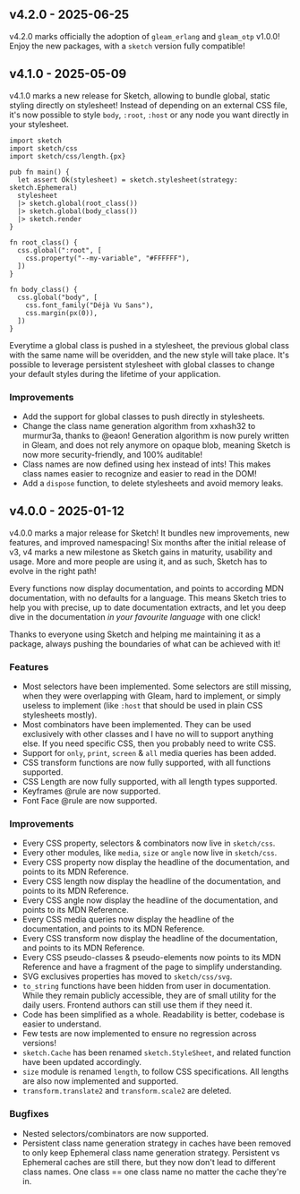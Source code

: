 ## v4.2.0 - 2025-06-25

v4.2.0 marks officially the adoption of `gleam_erlang` and `gleam_otp` v1.0.0!
Enjoy the new packages, with a `sketch` version fully compatible!

## v4.1.0 - 2025-05-09

v4.1.0 marks a new release for Sketch, allowing to bundle global, static styling
directly on stylesheet! Instead of depending on an external CSS file, it's now
possible to style `body`, `:root`, `:host` or any node you want directly in your
stylesheet.

```gleam
import sketch
import sketch/css
import sketch/css/length.{px}

pub fn main() {
  let assert Ok(stylesheet) = sketch.stylesheet(strategy: sketch.Ephemeral)
  stylesheet
  |> sketch.global(root_class())
  |> sketch.global(body_class())
  |> sketch.render
}

fn root_class() {
  css.global(":root", [
    css.property("--my-variable", "#FFFFFF"),
  ])
}

fn body_class() {
  css.global("body", [
    css.font_family("Déjà Vu Sans"),
    css.margin(px(0)),
  ])
}
```

Everytime a global class is pushed in a stylesheet, the previous global class
with the same name will be overidden, and the new style will take place. It's
possible to leverage persistent stylesheet with global classes to change your
default styles during the lifetime of your application.

### Improvements

- Add the support for global classes to push directly in stylesheets.
- Change the class name generation algorithm from xxhash32 to murmur3a, thanks
  to @eaon! Generation algorithm is now purely written in Gleam, and does not
  rely anymore on opaque blob, meaning Sketch is now more security-friendly, and
  100% auditable!
- Class names are now defined using hex instead of ints! This makes class names
  easier to recognize and easier to read in the DOM!
- Add a `dispose` function, to delete stylesheets and avoid memory leaks.

## v4.0.0 - 2025-01-12

v4.0.0 marks a major release for Sketch! It bundles new improvements, new
features, and improved namespacing! Six months after the initial release of v3,
v4 marks a new milestone as Sketch gains in maturity, usability and usage. More
and more people are using it, and as such, Sketch has to evolve in the right
path!

Every functions now display documentation, and points to according MDN
documentation, with no defaults for a language. This means Sketch tries to help
you with precise, up to date documentation extracts, and let you deep dive in
the documentation _in your favourite language_ with one click!

Thanks to everyone using Sketch and helping me maintaining it as a package,
always pushing the boundaries of what can be achieved with it!

### Features

- Most selectors have been implemented. Some selectors are still missing, when
  they were overlapping with Gleam, hard to implement, or simply useless to
  implement (like `:host` that should be used in plain CSS stylesheets mostly).
- Most combinators have been implemented. They can be used exclusively with
  other classes and I have no will to support anything else. If you need
  specific CSS, then you probably need to write CSS.
- Support for `only`, `print`, `screen` & `all` media queries has been added.
- CSS transform functions are now fully supported, with all functions supported.
- CSS Length are now fully supported, with all length types supported.
- Keyframes @rule are now supported.
- Font Face @rule are now supported.

### Improvements

- Every CSS property, selectors & combinators now live in `sketch/css`.
- Every other modules, like `media`, `size` or `angle` now live in `sketch/css`.
- Every CSS property now display the headline of the documentation, and points
  to its MDN Reference.
- Every CSS length now display the headline of the documentation, and points to
  its MDN Reference.
- Every CSS angle now display the headline of the documentation, and points to
  its MDN Reference.
- Every CSS media queries now display the headline of the documentation, and
  points to its MDN Reference.
- Every CSS transform now display the headline of the documentation, and points
  to its MDN Reference.
- Every CSS pseudo-classes & pseudo-elements now points to its MDN Reference and
  have a fragment of the page to simplify understanding.
- SVG exclusives properties has moved to `sketch/css/svg`.
- `to_string` functions have been hidden from user in documentation. While they
  remain publicly accessible, they are of small utility for the daily users.
  Frontend authors can still use them if they need it.
- Code has been simplified as a whole. Readability is better, codebase is easier
  to understand.
- Few tests are now implemented to ensure no regression across versions!
- `sketch.Cache` has been renamed `sketch.StyleSheet`, and related function have
  been updated accordingly.
- `size` module is renamed `length`, to follow CSS specifications. All lengths
  are also now implemented and supported.
- `transform.translate2` and `transform.scale2` are deleted.

### Bugfixes

- Nested selectors/combinators are now supported.
- Persistent class name generation strategy in caches have been removed to only
  keep Ephemeral class name generation strategy. Persistent vs Ephemeral caches
  are still there, but they now don't lead to different class names. One class
  == one class name no matter the cache they're in.
